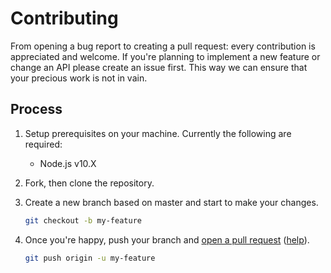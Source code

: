 # Contributing

From opening a bug report to creating a pull request: every contribution is appreciated and welcome. If you're planning to implement a new feature or change an API please create an issue first. This way we can ensure that your precious work is not in vain.

## Process

1. Setup prerequisites on your machine. Currently the following are required:

    - Node.js v10.X

1. Fork, then clone the repository.

1. Create a new branch based on master and start to make your changes.

    ```sh
    git checkout -b my-feature
    ```

1. Once you're happy, push your branch and [open a pull request](https://github.com/frigus02/function-web-components/compare) ([help](https://help.github.com/articles/creating-a-pull-request/)).

    ```sh
    git push origin -u my-feature
    ```
